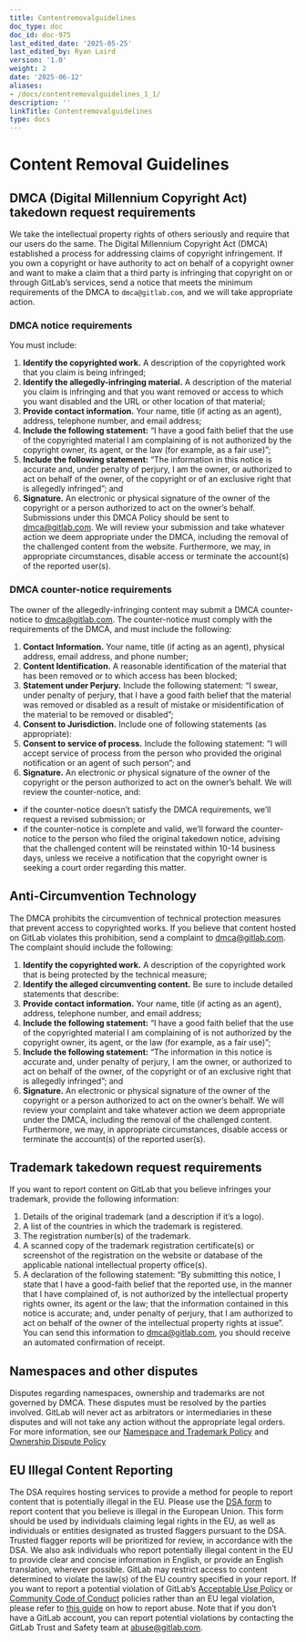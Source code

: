 ```yaml
---
title: Contentremovalguidelines
doc_type: doc
doc_id: doc-975
last_edited_date: '2025-05-25'
last_edited_by: Ryan Laird
version: '1.0'
weight: 2
date: '2025-06-12'
aliases:
- /docs/contentremovalguidelines_1_1/
description: ''
linkTitle: Contentremovalguidelines
type: docs
---
```


# Content Removal Guidelines

## DMCA (Digital Millennium Copyright Act) takedown request requirements
We take the intellectual property rights of others seriously and require that our users do the same. The Digital Millennium Copyright Act (DMCA) established a process for addressing claims of copyright infringement. If you own a copyright or have authority to act on behalf of a copyright owner and want to make a claim that a third party is infringing that copyright on or through GitLab’s services, send a notice that meets the minimum requirements of the DMCA to `dmca@gitlab.com`, and we will take appropriate action.
### DMCA notice requirements
You must include:
1. **Identify the copyrighted work.** A description of the copyrighted work that you claim is being infringed;
1. **Identify the allegedly-infringing material.** A description of the material you claim is infringing and that you want removed or access to which you want disabled and the URL or other location of that material; 
1. **Provide contact information.** Your name, title (if acting as an agent), address, telephone number, and email address;
1. **Include the following statement:** “I have a good faith belief that the use of the copyrighted material I am complaining of is not authorized by the copyright owner, its agent, or the law (for example, as a fair use)”;
1. **Include the following statement:** “The information in this notice is accurate and, under penalty of perjury, I am the owner, or authorized to act on behalf of the owner, of the copyright or of an exclusive right that is allegedly infringed”; and
1. **Signature.** An electronic or physical signature of the owner of the copyright or a person authorized to act on the owner’s behalf.
Submissions under this DMCA Policy should be sent to [dmca@gitlab.com](mailto:dmca@gitlab.com).
We will review your submission and take whatever action we deem appropriate under the DMCA, including the removal of the challenged content from the website. Furthermore, we may, in appropriate circumstances, disable access or terminate the account(s) of the reported user(s).
### DMCA counter-notice requirements
The owner of the allegedly-infringing content may submit a DMCA counter-notice to [dmca@gitlab.com](mailto:dmca@gitlab.com). The counter-notice must comply with the requirements of the DMCA, and must include the following:
1. **Contact Information.** Your name, title (if acting as an agent), physical address, email address, and phone number;
1. **Content Identification.** A reasonable identification of the material that has been removed or to which access has been blocked;
1. **Statement under Perjury.** Include the following statement: “I swear, under penalty of perjury, that I have a good faith belief that the material was removed or disabled as a result of mistake or misidentification of the material to be removed or disabled”;
1. **Consent to Jurisdiction.** Include one of following statements (as appropriate): 
1. **Consent to service of process.** Include the following statement: “I will accept service of process from the person who provided the original notification or an agent of such person”; and
1. **Signature.** An electronic or physical signature of the owner of the copyright or the person authorized to act on the owner’s behalf.
We will review the counter-notice, and:
- if the counter-notice doesn’t satisfy the DMCA requirements, we’ll request a revised submission; or
- if the counter-notice is complete and valid, we’ll forward the counter-notice to the person who filed the original takedown notice, advising that the challenged content will be reinstated within 10-14 business days, unless we receive a notification that the copyright owner is seeking a court order regarding this matter.
## Anti-Circumvention Technology
The DMCA prohibits the circumvention of technical protection measures that prevent access to copyrighted works. If you believe that content hosted on GitLab violates this prohibition, send a complaint to [dmca@gitlab.com](mailto:dmca@gitlab.com). The complaint should include the following:
1. **Identify the copyrighted work.** A description of the copyrighted work that is being protected by the technical measure;
1. **Identify the alleged circumventing content.** Be sure to include detailed statements that describe: 
1. **Provide contact information.** Your name, title (if acting as an agent), address, telephone number, and email address;
1. **Include the following statement:** “I have a good faith belief that the use of the copyrighted material I am complaining of is not authorized by the copyright owner, its agent, or the law (for example, as a fair use)”;
1. **Include the following statement:** “The information in this notice is accurate and, under penalty of perjury, I am the owner, or authorized to act on behalf of the owner, of the copyright or of an exclusive right that is allegedly infringed”; and
1. **Signature.** An electronic or physical signature of the owner of the copyright or a person authorized to act on the owner’s behalf.
We will review your complaint and take whatever action we deem appropriate under the DMCA, including the removal of the challenged content. Furthermore, we may, in appropriate circumstances, disable access or terminate the account(s) of the reported user(s).
## Trademark takedown request requirements
If you want to report content on GitLab that you believe infringes your trademark, provide the following information:
1. Details of the original trademark (and a description if it’s a logo).
1. A list of the countries in which the trademark is registered.
1. The registration number(s) of the trademark.
1. A scanned copy of the trademark registration certificate(s) or screenshot of the registration on the website or database of the applicable national intellectual property office(s).
1. A declaration of the following statement: “By submitting this notice, I state that I have a good-faith belief that the reported use, in the manner that I have complained of, is not authorized by the intellectual property rights owner, its agent or the law; that the information contained in this notice is accurate; and, under penalty of perjury, that I am authorized to act on behalf of the owner of the intellectual property rights at issue”.
You can send this information to [dmca@gitlab.com](mailto:dmca@gitlab.com), you should receive an automated confirmation of receipt.
## Namespaces and other disputes
Disputes regarding namespaces, ownership and trademarks are not governed by DMCA. These disputes must be resolved by the parties involved. GitLab will never act as arbitrators or intermediaries in these disputes and will not take any action without the appropriate legal orders.
For more information, see our [Namespace and Trademark Policy](https://about.gitlab.com/support/gitlab-com-policies/#namespace--trademarks) and [Ownership Dispute Policy](https://about.gitlab.com/support/gitlab-com-policies/#ownership-disputes)
## EU Illegal Content Reporting
The DSA requires hosting services to provide a method for people to report content that is potentially illegal in the EU.
Please use the [DSA form](https://handbook.gitlab.com/handbook/legal/dsa/) to report content that you believe is illegal in the European Union. This form should be used by individuals claiming legal rights in the EU, as well as individuals or entities designated as trusted flaggers pursuant to the DSA. Trusted flagger reports will be prioritized for review, in accordance with the DSA. We also ask individuals who report potentially illegal content in the EU to provide clear and concise information in English, or provide an English translation, wherever possible.
GitLab may restrict access to content determined to violate the law(s) of the EU country specified in your report. If you want to report a potential violation of GitLab’s [Acceptable Use Policy](https://handbook.gitlab.com/handbook/legal/acceptable-use-policy/) or [Community Code of Conduct](https://about.gitlab.com/handbook/contribute/code-of-conduct/) policies rather than an EU legal violation, please refer to [this guide](https://handbook.gitlab.com/handbook/security/security-operations/trustandsafety/abuse-on-gitlab-com/) on how to report abuse. Note that if you don’t have a GitLab account, you can report potential violations by contacting the GitLab Trust and Safety team at [abuse@gitlab.com](mailto:abuse@gitlab.com).
